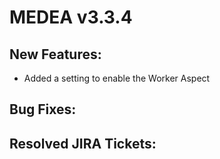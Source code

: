 # MEDEA v3.3.4
## New Features:
* Added a setting to enable the Worker Aspect

## Bug Fixes:

## Resolved JIRA Tickets:

